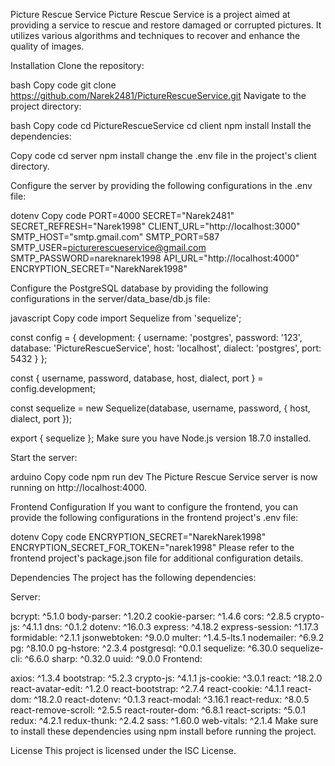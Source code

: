 Picture Rescue Service
Picture Rescue Service is a project aimed at providing a service to rescue and restore damaged or corrupted pictures. It utilizes various algorithms and techniques to recover and enhance the quality of images.

Installation
Clone the repository:

bash
Copy code
git clone https://github.com/Narek2481/PictureRescueService.git
Navigate to the project directory:

bash
Copy code
cd PictureRescueService
cd client 
npm install
Install the dependencies:

Copy code
cd server 
npm install
change the .env file in the project's client directory.

Configure the server by providing the following configurations in the .env file:

dotenv
Copy code
PORT=4000
SECRET="Narek2481"
SECRET_REFRESH="Narek1998"
CLIENT_URL="http://localhost:3000"
SMTP_HOST="smtp.gmail.com"
SMTP_PORT=587
SMTP_USER=picturerescueservice@gmail.com
SMTP_PASSWORD=nareknarek1998
API_URL="http://localhost:4000"
ENCRYPTION_SECRET="NarekNarek1998"

Configure the PostgreSQL database by providing the following configurations in the server/data_base/db.js file:

javascript
Copy code
import Sequelize from 'sequelize';

const config = {
    development: {
        username: 'postgres',
        password: '123',
        database: 'PictureRescueService',
        host: 'localhost',
        dialect: 'postgres',
        port: 5432
    }
};

const { username, password, database, host, dialect, port } = config.development;

const sequelize = new Sequelize(database, username, password, {
  host,
  dialect,
  port
});

export { sequelize };
Make sure you have Node.js version 18.7.0 installed.

Start the server:

arduino
Copy code
npm run dev
The Picture Rescue Service server is now running on http://localhost:4000.

Frontend Configuration
If you want to configure the frontend, you can provide the following configurations in the frontend project's .env file:

dotenv
Copy code
ENCRYPTION_SECRET="NarekNarek1998"
ENCRYPTION_SECRET_FOR_TOKEN="narek1998"
Please refer to the frontend project's package.json file for additional configuration details.

Dependencies
The project has the following dependencies:

Server:

bcrypt: ^5.1.0
body-parser: ^1.20.2
cookie-parser: ^1.4.6
cors: ^2.8.5
crypto-js: ^4.1.1
dns: ^0.1.2
dotenv: ^16.0.3
express: ^4.18.2
express-session: ^1.17.3
formidable: ^2.1.1
jsonwebtoken: ^9.0.0
multer: ^1.4.5-lts.1
nodemailer: ^6.9.2
pg: ^8.10.0
pg-hstore: ^2.3.4
postgresql: ^0.0.1
sequelize: ^6.30.0
sequelize-cli: ^6.6.0
sharp: ^0.32.0
uuid: ^9.0.0
Frontend:

axios: ^1.3.4
bootstrap: ^5.2.3
crypto-js: ^4.1.1
js-cookie: ^3.0.1
react: ^18.2.0
react-avatar-edit: ^1.2.0
react-bootstrap: ^2.7.4
react-cookie: ^4.1.1
react-dom: ^18.2.0
react-dotenv: ^0.1.3
react-modal: ^3.16.1
react-redux: ^8.0.5
react-remove-scroll: ^2.5.5
react-router-dom: ^6.8.1
react-scripts: ^5.0.1
redux: ^4.2.1
redux-thunk: ^2.4.2
sass: ^1.60.0
web-vitals: ^2.1.4
Make sure to install these dependencies using npm install before running the project.

License
This project is licensed under the ISC License.